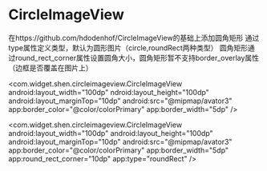 # CircleImageView
在https://github.com/hdodenhof/CircleImageView的基础上添加圆角矩形
通过type属性定义类型，默认为圆形图片（circle,roundRect两种类型）
圆角矩形通过round_rect_corner属性设置圆角大小，圆角矩形暂不支持border_overlay属性（边框是否覆盖在图片上）

 <com.widget.shen.circleimageview.CircleImageView
      android:layout_width="100dp"
      ndroid:layout_height="100dp"
      android:layout_marginTop="10dp"
      android:src="@mipmap/avator3"
      app:border_color="@color/colorPrimary"
      app:border_width="5dp" />


  <com.widget.shen.circleimageview.CircleImageView
      android:layout_width="100dp"
      android:layout_height="100dp"
      android:layout_marginTop="10dp"
      android:src="@mipmap/avator3"
      app:border_color="@color/colorPrimary"
      app:border_width="5dp"
      app:round_rect_corner="10dp"
      app:type="roundRect" />
